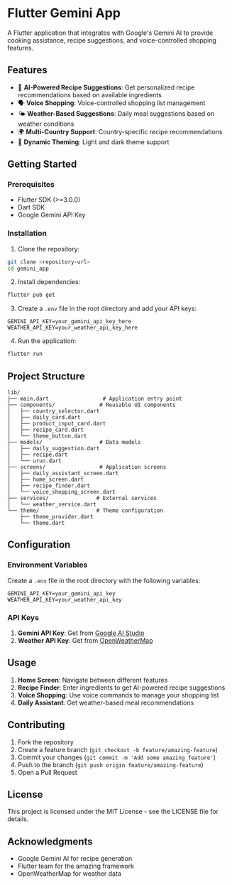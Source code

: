 # Flutter Gemini App

A Flutter application that integrates with Google's Gemini AI to provide cooking assistance, recipe suggestions, and voice-controlled shopping features.

## Features

- 🤖 **AI-Powered Recipe Suggestions**: Get personalized recipe recommendations based on available ingredients
- 🗣️ **Voice Shopping**: Voice-controlled shopping list management
- 🌤️ **Weather-Based Suggestions**: Daily meal suggestions based on weather conditions
- 🌍 **Multi-Country Support**: Country-specific recipe recommendations
- 🎨 **Dynamic Theming**: Light and dark theme support

## Getting Started

### Prerequisites

- Flutter SDK (>=3.0.0)
- Dart SDK
- Google Gemini API Key

### Installation

1. Clone the repository:
```bash
git clone <repository-url>
cd gemini_app
```

2. Install dependencies:
```bash
flutter pub get
```

3. Create a `.env` file in the root directory and add your API keys:
```
GEMINI_API_KEY=your_gemini_api_key_here
WEATHER_API_KEY=your_weather_api_key_here
```

4. Run the application:
```bash
flutter run
```

## Project Structure

```
lib/
├── main.dart                 # Application entry point
├── components/              # Reusable UI components
│   ├── country_selector.dart
│   ├── daily_card.dart
│   ├── product_input_card.dart
│   ├── recipe_card.dart
│   └── theme_button.dart
├── models/                  # Data models
│   ├── daily_suggestion.dart
│   ├── recipe.dart
│   └── urun.dart
├── screens/                 # Application screens
│   ├── daily_assistant_screen.dart
│   ├── home_screen.dart
│   ├── recipe_finder.dart
│   └── voice_shopping_screen.dart
├── services/               # External services
│   └── weather_service.dart
└── theme/                  # Theme configuration
    ├── theme_provider.dart
    └── theme.dart
```

## Configuration

### Environment Variables

Create a `.env` file in the root directory with the following variables:

```env
GEMINI_API_KEY=your_gemini_api_key
WEATHER_API_KEY=your_weather_api_key
```

### API Keys

1. **Gemini API Key**: Get from [Google AI Studio](https://makersuite.google.com/app/apikey)
2. **Weather API Key**: Get from [OpenWeatherMap](https://openweathermap.org/api)

## Usage

1. **Home Screen**: Navigate between different features
2. **Recipe Finder**: Enter ingredients to get AI-powered recipe suggestions
3. **Voice Shopping**: Use voice commands to manage your shopping list
4. **Daily Assistant**: Get weather-based meal recommendations

## Contributing

1. Fork the repository
2. Create a feature branch (`git checkout -b feature/amazing-feature`)
3. Commit your changes (`git commit -m 'Add some amazing feature'`)
4. Push to the branch (`git push origin feature/amazing-feature`)
5. Open a Pull Request

## License

This project is licensed under the MIT License - see the LICENSE file for details.

## Acknowledgments

- Google Gemini AI for recipe generation
- Flutter team for the amazing framework
- OpenWeatherMap for weather data
